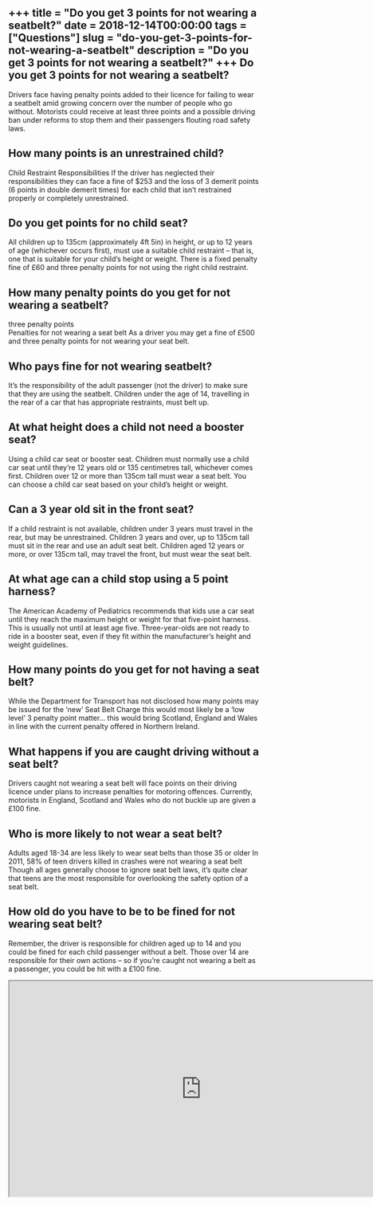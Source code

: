 +++
title = "Do you get 3 points for not wearing a seatbelt?"
date = 2018-12-14T00:00:00
tags = ["Questions"]
slug = "do-you-get-3-points-for-not-wearing-a-seatbelt"
description = "Do you get 3 points for not wearing a seatbelt?"
+++
Do you get 3 points for not wearing a seatbelt?
-----------------------------------------------

Drivers face having penalty points added to their licence for failing to wear a seatbelt amid growing concern over the number of people who go without. Motorists could receive at least three points and a possible driving ban under reforms to stop them and their passengers flouting road safety laws.

How many points is an unrestrained child?
-----------------------------------------

Child Restraint Responsibilities If the driver has neglected their responsibilities they can face a fine of $253 and the loss of 3 demerit points (6 points in double demerit times) for each child that isn’t restrained properly or completely unrestrained.

Do you get points for no child seat?
------------------------------------

All children up to 135cm (approximately 4ft 5in) in height, or up to 12 years of age (whichever occurs first), must use a suitable child restraint – that is, one that is suitable for your child’s height or weight. There is a fixed penalty fine of £60 and three penalty points for not using the right child restraint.

How many penalty points do you get for not wearing a seatbelt?
--------------------------------------------------------------

three penalty points  
Penalties for not wearing a seat belt As a driver you may get a fine of £500 and three penalty points for not wearing your seat belt.

Who pays fine for not wearing seatbelt?
---------------------------------------

It’s the responsibility of the adult passenger (not the driver) to make sure that they are using the seatbelt. Children under the age of 14, travelling in the rear of a car that has appropriate restraints, must belt up.

At what height does a child not need a booster seat?
----------------------------------------------------

Using a child car seat or booster seat. Children must normally use a child car seat until they’re 12 years old or 135 centimetres tall, whichever comes first. Children over 12 or more than 135cm tall must wear a seat belt. You can choose a child car seat based on your child’s height or weight.

Can a 3 year old sit in the front seat?
---------------------------------------

If a child restraint is not available, children under 3 years must travel in the rear, but may be unrestrained. Children 3 years and over, up to 135cm tall must sit in the rear and use an adult seat belt. Children aged 12 years or more, or over 135cm tall, may travel the front, but must wear the seat belt.

At what age can a child stop using a 5 point harness?
-----------------------------------------------------

The American Academy of Pediatrics recommends that kids use a car seat until they reach the maximum height or weight for that five-point harness. This is usually not until at least age five. Three-year-olds are not ready to ride in a booster seat, even if they fit within the manufacturer’s height and weight guidelines.

How many points do you get for not having a seat belt?
------------------------------------------------------

While the Department for Transport has not disclosed how many points may be issued for the ‘new’ Seat Belt Charge this would most likely be a ‘low level’ 3 penalty point matter… this would bring Scotland, England and Wales in line with the current penalty offered in Northern Ireland.

What happens if you are caught driving without a seat belt?
-----------------------------------------------------------

Drivers caught not wearing a seat belt will face points on their driving licence under plans to increase penalties for motoring offences. Currently, motorists in England, Scotland and Wales who do not buckle up are given a £100 fine.

Who is more likely to not wear a seat belt?
-------------------------------------------

Adults aged 18-34 are less likely to wear seat belts than those 35 or older In 2011, 58% of teen drivers killed in crashes were not wearing a seat belt Though all ages generally choose to ignore seat belt laws, it’s quite clear that teens are the most responsible for overlooking the safety option of a seat belt.

How old do you have to be to be fined for not wearing seat belt?
----------------------------------------------------------------

Remember, the driver is responsible for children aged up to 14 and you could be fined for each child passenger without a belt. Those over 14 are responsible for their own actions – so if you’re caught not wearing a belt as a passenger, you could be hit with a £100 fine.

<iframe allow="accelerometer; autoplay; clipboard-write; encrypted-media; gyroscope; picture-in-picture" allowfullscreen="" class="__youtube_prefs__  epyt-is-override  no-lazyload" data-no-lazy="1" data-origheight="433" data-origwidth="770" data-skipgform_ajax_framebjll="" height="433" id="_ytid_89291" loading="lazy" src="https://www.youtube.com/embed/crUUr7FnBMI?enablejsapi=1&autoplay=0&cc_load_policy=0&cc_lang_pref=&iv_load_policy=1&loop=0&modestbranding=0&rel=1&fs=1&playsinline=0&autohide=2&theme=dark&color=red&controls=1&" title="YouTube player" width="770"></iframe>